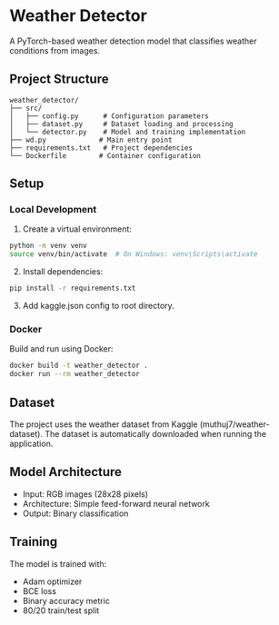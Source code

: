 # Weather Detector

A PyTorch-based weather detection model that classifies weather conditions from images.

## Project Structure
```
weather_detector/
├── src/
│   ├── config.py      # Configuration parameters
│   ├── dataset.py     # Dataset loading and processing
│   └── detector.py    # Model and training implementation
├── wd.py             # Main entry point
├── requirements.txt   # Project dependencies
└── Dockerfile        # Container configuration
```

## Setup

### Local Development
1. Create a virtual environment:
```bash
python -m venv venv
source venv/bin/activate  # On Windows: venv\Scripts\activate
```

2. Install dependencies:
```bash
pip install -r requirements.txt
```
3. Add kaggle.json config to root directory.

### Docker
Build and run using Docker:
```bash
docker build -t weather_detector .
docker run --rm weather_detector
```

## Dataset
The project uses the weather dataset from Kaggle (muthuj7/weather-dataset). The dataset is automatically downloaded when running the application.

## Model Architecture
- Input: RGB images (28x28 pixels)
- Architecture: Simple feed-forward neural network
- Output: Binary classification

## Training
The model is trained with:
- Adam optimizer
- BCE loss
- Binary accuracy metric
- 80/20 train/test split 